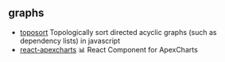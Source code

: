 ## graphs

- [toposort](https://github.com/marcelklehr/toposort) Topologically sort directed acyclic graphs (such as dependency lists) in javascript
- [react-apexcharts](https://github.com/apexcharts/react-apexcharts) 📊 React Component for ApexCharts